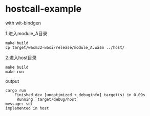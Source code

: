 # hostcall-example
with wit-bindgen

1.进入module_A目录
```
make build
cp target/wasm32-wasi/release/module_A.wasm ../host/
```
2.进入host目录
```
make build
make run
```

output
```
cargo run
    Finished dev [unoptimized + debuginfo] target(s) in 0.09s
     Running `target/debug/host`
message: sdf
implemented in host
```
